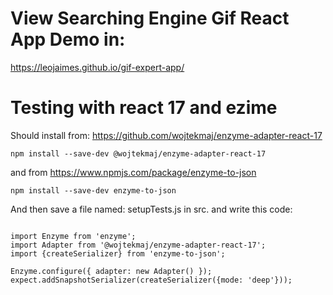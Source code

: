 # View Searching Engine Gif React App Demo in:
 https://leojaimes.github.io/gif-expert-app/
 






# Testing with react 17 and ezime
Should install from: 
https://github.com/wojtekmaj/enzyme-adapter-react-17

 ``
   npm install --save-dev @wojtekmaj/enzyme-adapter-react-17
 ``
 

 and from https://www.npmjs.com/package/enzyme-to-json

``
   npm install --save-dev enzyme-to-json
``
 
 And then save a file named: setupTests.js in src.
 and write this code:

 ````
 
import Enzyme from 'enzyme';
import Adapter from '@wojtekmaj/enzyme-adapter-react-17'; 
import {createSerializer} from 'enzyme-to-json';

Enzyme.configure({ adapter: new Adapter() });
expect.addSnapshotSerializer(createSerializer({mode: 'deep'}));

 ````

